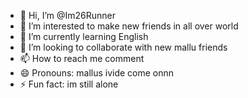 - 👋 Hi, I’m @Im26Runner
- 👀 I’m interested to make new friends in all over world
- 🌱 I’m currently learning English 
- 💞️ I’m looking to collaborate with new mallu friends
- 📫 How to reach me comment 
- 😄 Pronouns: mallus ivide come onnn
- ⚡ Fun fact: im still alone

<!---
Im26Runner/Im26Runner is a ✨ special ✨ repository because its `README.md` (this file) appears on your GitHub profile.
You can click the Preview link to take a look at your changes.
--->
